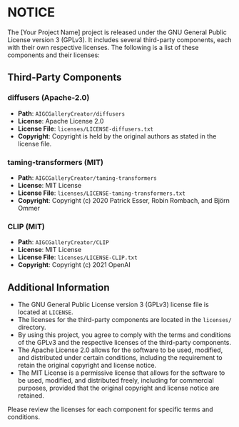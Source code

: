 # NOTICE

The [Your Project Name] project is released under the GNU General Public License version 3 (GPLv3). It includes several third-party components, each with their own respective licenses. The following is a list of these components and their licenses:

## Third-Party Components

### diffusers (Apache-2.0)
- **Path**: `AIGCGalleryCreator/diffusers`
- **License**: Apache License 2.0
- **License File**: `licenses/LICENSE-diffusers.txt`
- **Copyright**: Copyright is held by the original authors as stated in the license file.

### taming-transformers (MIT)
- **Path**: `AIGCGalleryCreator/taming-transformers`
- **License**: MIT License
- **License File**: `licenses/LICENSE-taming-transformers.txt`
- **Copyright**: Copyright (c) 2020 Patrick Esser, Robin Rombach, and Björn Ommer

### CLIP (MIT)
- **Path**: `AIGCGalleryCreator/CLIP`
- **License**: MIT License
- **License File**: `licenses/LICENSE-CLIP.txt`
- **Copyright**: Copyright (c) 2021 OpenAI

## Additional Information
- The GNU General Public License version 3 (GPLv3) license file is located at `LICENSE`.
- The licenses for the third-party components are located in the `licenses/` directory.
- By using this project, you agree to comply with the terms and conditions of the GPLv3 and the respective licenses of the third-party components.
- The Apache License 2.0 allows for the software to be used, modified, and distributed under certain conditions, including the requirement to retain the original copyright and license notice.
- The MIT License is a permissive license that allows for the software to be used, modified, and distributed freely, including for commercial purposes, provided that the original copyright and license notice are retained.

Please review the licenses for each component for specific terms and conditions.